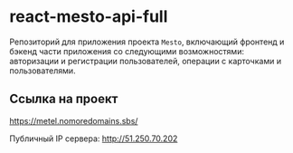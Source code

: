 # react-mesto-api-full
Репозиторий для приложения проекта `Mesto`, включающий фронтенд и бэкенд части приложения со следующими возможностями: авторизации и регистрации пользователей, операции с карточками и пользователями. 
  
## Ссылка на проект

https://metel.nomoredomains.sbs/

Публичный IP сервера: http://51.250.70.202

